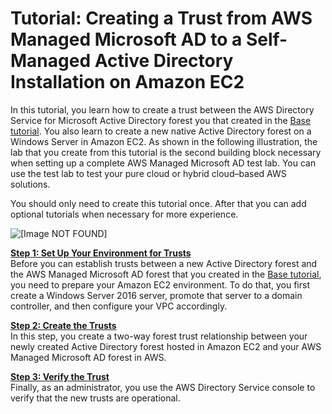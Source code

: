 # Tutorial: Creating a Trust from AWS Managed Microsoft AD to a Self\-Managed Active Directory Installation on Amazon EC2<a name="ms_ad_tutorial_test_lab_trust"></a>

In this tutorial, you learn how to create a trust between the AWS Directory Service for Microsoft Active Directory forest you that created in the [Base tutorial](ms_ad_tutorial_test_lab_base.md)\. You also learn to create a new native Active Directory forest on a Windows Server in Amazon EC2\. As shown in the following illustration, the lab that you create from this tutorial is the second building block necessary when setting up a complete AWS Managed Microsoft AD test lab\. You can use the test lab to test your pure cloud or hybrid cloud–based AWS solutions\. 

You should only need to create this tutorial once\. After that you can add optional tutorials when necessary for more experience\.

![\[Image NOT FOUND\]](http://docs.aws.amazon.com/directoryservice/latest/admin-guide/images/tutorialmicrosoftadtrust.png)

**[Step 1: Set Up Your Environment for Trusts](microsoftadtruststep1.md)**  
Before you can establish trusts between a new Active Directory forest and the AWS Managed Microsoft AD forest that you created in the [Base tutorial](ms_ad_tutorial_test_lab_base.md), you need to prepare your Amazon EC2 environment\. To do that, you first create a Windows Server 2016 server, promote that server to a domain controller, and then configure your VPC accordingly\.

**[Step 2: Create the Trusts](microsoftadtruststep2.md)**  
In this step, you create a two\-way forest trust relationship between your newly created Active Directory forest hosted in Amazon EC2 and your AWS Managed Microsoft AD forest in AWS\. 

**[Step 3: Verify the Trust](microsoftadtruststep3.md)**  
Finally, as an administrator, you use the AWS Directory Service console to verify that the new trusts are operational\.